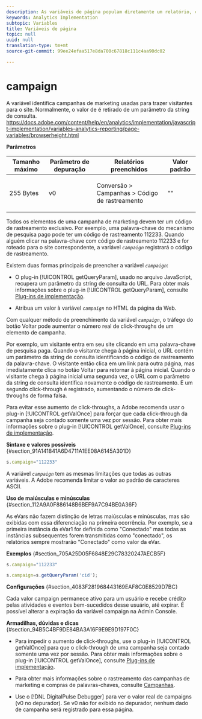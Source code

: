 ```yaml
---
description: As variáveis de página populam diretamente um relatório, como pageName, Propriedades de lista, Variáveis de lista, entre outros.
keywords: Analytics Implementation
subtopic: Variables
title: Variáveis de página
topic: null
uuid: null
translation-type: tm+mt
source-git-commit: 99ee24efaa517e8da700c67818c111c4aa90dc02

---
```




# campaign

A variável identifica campanhas de marketing usadas para trazer visitantes para o site. Normalmente, o valor de é retirado de um parâmetro da string de consulta.
https://docs.adobe.com/content/help/en/analytics/implementation/javascript-implementation/variables-analytics-reporting/page-variables/browserheight.html

<!-- 

campaign.xml

 -->

**Parâmetros**

<table id="table_A35175678B6C4D3D86287199AFBE6803"> 
 <thead> 
  <tr> 
   <th class="entry"> Tamanho máximo </th> 
   <th class="entry"> Parâmetro de depuração </th> 
   <th class="entry"> Relatórios preenchidos </th> 
   <th class="entry"> Valor padrão </th> 
  </tr> 
 </thead>
 <tbody> 
  <tr> 
   <td> <p>255 Bytes </p> </td> 
   <td> <p>v0 </p> </td> 
   <td> <p>Conversão &gt; Campanhas &gt; Código de rastreamento </p> </td> 
   <td> <p>"" </p> </td> 
  </tr> 
 </tbody> 
</table>

Todos os elementos de uma campanha de marketing devem ter um código de rastreamento exclusivo. Por exemplo, uma palavra-chave do mecanismo de pesquisa pago pode ter um código de rastreamento 112233. Quando alguém clicar na palavra-chave com código de rastreamento 112233 e for roteado para o site correspondente, a variável *`campaign`* registrará o código de rastreamento.

Existem duas formas principais de preencher a variável *`campaign`*:

* O plug-in [!UICONTROL getQueryParam], usado no arquivo JavaScript, recupera um parâmetro da string de consulta do URL. Para obter mais informações sobre o plug-in [!UICONTROL getQueryParam], consulte [Plug-ins de implementação](/help/implement/js-implementation/plugins/impl-plugins.md).

* Atribua um valor à variável *`campaign`* no HTML da página da Web.

Com qualquer método de preenchimento da variável *`campaign`*, o tráfego do botão Voltar pode aumentar o número real de click-throughs de um elemento de campanha.

Por exemplo, um visitante entra em seu site clicando em uma palavra-chave de pesquisa paga. Quando o visitante chega à página inicial, o URL contém um parâmetro da string de consulta identificando o código de rastreamento da palavra-chave. O visitante então clica em um link para outra página, mas imediatamente clica no botão Voltar para retornar à página inicial. Quando o visitante chega à página inicial uma segunda vez, o URL com o parâmetro da string de consulta identifica novamente o código de rastreamento. E um segundo click-through é registrado, aumentando o número de click-throughs de forma falsa.

Para evitar esse aumento de click-throughs, a Adobe recomenda usar o plug-in [!UICONTROL getValOnce] para forçar que cada click-through da campanha seja contado somente uma vez por sessão. Para obter mais informações sobre o plug-in [!UICONTROL getValOnce], consulte [Plug-ins de implementação](/help/implement/js-implementation/plugins/impl-plugins.md).

**Sintaxe e valores possíveis** {#section_91A141841A6D4711A1EE08A6145A301D}

```js
s.campaign="112233"
```

A variável *`campaign`* tem as mesmas limitações que todas as outras variáveis.  A Adobe recomenda limitar o valor ao padrão de caracteres ASCII.

**Uso de maiúsculas e minúsculas** {#section_112A9A0F886148B6BEF9A7C94BE0A36F}

As eVars não fazem distinção de letras maiúsculas e minúsculas, mas são exibidas com essa diferenciação na primeira ocorrência. Por exemplo, se a primeira instância da eVar1 for definida como "Conectado" mas todas as instâncias subsequentes forem transmitidas como "conectado", os relatórios sempre mostrarão "Conectado" como valor da eVar.

**Exemplos** {#section_705A25D05F6848E29C78320247AECB5F}

```js
s.campaign="112233"
```

```js
s.campaign=s.getQueryParam('cid');
```

**Configurações** {#section_4083F281968443169EAF8C0E8529D7BC}

Cada valor campaign permanece ativo para um usuário e recebe crédito pelas atividades e eventos bem-sucedidos desse usuário, até expirar. É possível alterar a expiração da variável campaign na Admin Console.

**Armadilhas, dúvidas e dicas** {#section_94B5C4BF9DE84BA3A16F9E9E9D197F0C}

* Para impedir o aumento de click-throughs, use o plug-in [!UICONTROL getValOnce] para que o click-through de uma campanha seja contado somente uma vez por sessão. Para obter mais informações sobre o plug-in [!UICONTROL getValOnce], consulte [Plug-ins de implementação](/help/implement/js-implementation/plugins/impl-plugins.md).

* Para obter mais informações sobre o rastreamento das campanhas de marketing e compras de palavras-chaves, consulte [Campanhas](https://marketing.adobe.com/resources/help/en_US/reference/campaign.html).
* Use o [!DNL DigitalPulse Debugger] para ver o valor real de campaigns (v0 no depurador). Se v0 não for exibido no depurador, nenhum dado de campanha será registrado para essa página.
